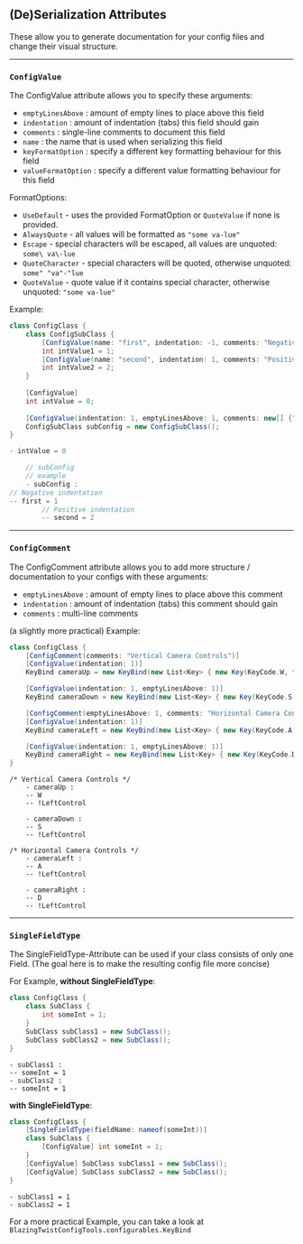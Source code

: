 ﻿## (De)Serialization Attributes

These allow you to generate documentation for your config files
and change their visual structure.

---

### `ConfigValue`

The ConfigValue attribute allows you to specify these arguments:
- `emptyLinesAbove` : amount of empty lines to place above this field
- `indentation` : amount of indentation (tabs) this field should gain
- `comments` : single-line comments to document this field
- `name` : the name that is used when serializing this field
- `keyFormatOption` : specify a different key formatting behaviour for this field
- `valueFormatOption` : specify a different value formatting behaviour for this field

FormatOptions:
- `UseDefault` - uses the provided FormatOption or `QuoteValue` if none is provided.
- `AlwaysQuote` - all values will be formatted as `"some va-lue"`
- `Escape` - special characters will be escaped, all values are unquoted: `some\ va\-lue`
- `QuoteCharacter` - special characters will be quoted, otherwise unquoted: `some" "va"-"lue`
- `QuoteValue` - quote value if it contains special character, otherwise unquoted: `"some va-lue"`

Example:
```c#
class ConfigClass {
    class ConfigSubClass {
        [ConfigValue(name: "first", indentation: -1, comments: "Negative indentation")]
        int intValue1 = 1;
        [ConfigValue(name: "second", indentation: 1, comments: "Positive indentation")]
        int intValue2 = 2;
    }
    
    [ConfigValue]
    int intValue = 0;
    
    [ConfigValue(indentation: 1, emptyLinesAbove: 1, comments: new[] {"subConfig", "example"})]
    ConfigSubClass subConfig = new ConfigSubClass();
}
```
```c#
- intValue = 0

    // subConfig
    // example
    - subConfig :
// Negative indentation
-- first = 1
        // Positive indentation
        -- second = 2
```

---

### `ConfigComment`

The ConfigComment attribute allows you to add more structure / documentation to
your configs with these arguments:
- `emptyLinesAbove` : amount of empty lines to place above this comment
- `indentation` : amount of indentation (tabs) this comment should gain
- `comments` : multi-line comments

(a slightly more practical) Example:
```c#
class ConfigClass {
    [ConfigComment(comments: "Vertical Camera Controls")]
    [ConfigValue(indentation: 1)]
    KeyBind cameraUp = new KeyBind(new List<Key> { new Key(KeyCode.W, false), new Key(KeyCode.LeftControl, true) });

    [ConfigValue(indentation: 1, emptyLinesAbove: 1)]
    KeyBind cameraDown = new KeyBind(new List<Key> { new Key(KeyCode.S, false), new Key(KeyCode.LeftControl, true) });

    [ConfigComment(emptyLinesAbove: 1, comments: "Horizontal Camera Controls")]
    [ConfigValue(indentation: 1)]
    KeyBind cameraLeft = new KeyBind(new List<Key> { new Key(KeyCode.A, false), new Key(KeyCode.LeftControl, true) });

    [ConfigValue(indentation: 1, emptyLinesAbove: 1)]
    KeyBind cameraRight = new KeyBind(new List<Key> { new Key(KeyCode.D, false), new Key(KeyCode.LeftControl, true) });
}
```
```
/* Vertical Camera Controls */
    - cameraUp :
    -- W
    -- !LeftControl

    - cameraDown :
    -- S
    -- !LeftControl

/* Horizontal Camera Controls */
    - cameraLeft :
    -- A
    -- !LeftControl

    - cameraRight :
    -- D
    -- !LeftControl
```

---

### `SingleFieldType`

The SingleFieldType-Attribute can be used if your class consists of only one Field.
(The goal here is to make the resulting config file more concise)

For Example, **without SingleFieldType**:
```c#
class ConfigClass {
    class SubClass {
        int someInt = 1;
    }
    SubClass subClass1 = new SubClass();
    SubClass subClass2 = new SubClass();
}
```
```
- subClass1 :
-- someInt = 1
- subClass2 :
-- someInt = 1
```
**with SingleFieldType**:
```c#
class ConfigClass {
    [SingleFieldType(fieldName: nameof(someInt))]
    class SubClass {
        [ConfigValue] int someInt = 1;
    }
    [ConfigValue] SubClass subClass1 = new SubClass();
    [ConfigValue] SubClass subClass2 = new SubClass();
}
```
```
- subClass1 = 1
- subClass2 = 1
```

For a more practical Example, you can take a look at
`BlazingTwistConfigTools.configurables.KeyBind`